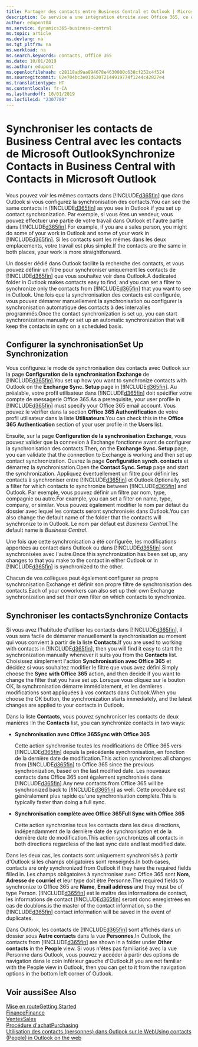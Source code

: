 ```yaml
---
title: Partager des contacts entre Business Central et Outlook | Microsoft Docs
description: Ce service a une intégration étroite avec Office 365, ce qui vous permet de partager des contacts entre Outlook et Business Central.
author: edupont04
ms.service: dynamics365-business-central
ms.topic: article
ms.devlang: na
ms.tgt_pltfrm: na
ms.workload: na
ms.search.keywords: contacts, Office 365
ms.date: 10/01/2019
ms.author: edupont
ms.openlocfilehash: c28118ad9aa894678e4630800c638cf252c4f524
ms.sourcegitcommit: 02e704bc3e01d62072144919774f1244c42827e4
ms.translationtype: HT
ms.contentlocale: fr-CA
ms.lasthandoff: 10/01/2019
ms.locfileid: "2307780"
---
```

# <a name="synchronize-contacts-in-business-central-with-contacts-in-microsoft-outlook"></a><span data-ttu-id="01f39-103">Synchroniser les contacts de Business Central avec les contacts de Microsoft Outlook</span><span class="sxs-lookup"><span data-stu-id="01f39-103">Synchronize Contacts in Business Central with Contacts in Microsoft Outlook</span></span>
<span data-ttu-id="01f39-104">Vous pouvez voir les mêmes contacts dans [!INCLUDE[d365fin](includes/d365fin_md.md)] que dans Outlook si vous configurez la synchronisation des contacts.</span><span class="sxs-lookup"><span data-stu-id="01f39-104">You can see the same contacts in [!INCLUDE[d365fin](includes/d365fin_md.md)] as you see in Outlook if you set up contact synchronization.</span></span> <span data-ttu-id="01f39-105">Par exemple, si vous êtes un vendeur, vous pouvez effectuer une partie de votre travail dans Outlook et l'autre partie dans [!INCLUDE[d365fin](includes/d365fin_md.md)].</span><span class="sxs-lookup"><span data-stu-id="01f39-105">For example, if you are a sales person, you might do some of your work in Outlook and some of your work in [!INCLUDE[d365fin](includes/d365fin_md.md)].</span></span> <span data-ttu-id="01f39-106">Si les contacts sont les mêmes dans les deux emplacements, votre travail est plus simple.</span><span class="sxs-lookup"><span data-stu-id="01f39-106">If the contacts are the same in both places, your work is more straightforward.</span></span>  

<span data-ttu-id="01f39-107">Un dossier dédié dans Outlook facilite la recherche des contacts, et vous pouvez définir un filtre pour synchroniser uniquement les contacts de [!INCLUDE[d365fin](includes/d365fin_md.md)] que vous souhaitez voir dans Outlook.</span><span class="sxs-lookup"><span data-stu-id="01f39-107">A dedicated folder in Outlook makes contacts easy to find, and you can set a filter to synchronize only the contacts from [!INCLUDE[d365fin](includes/d365fin_md.md)] that you want to see in Outlook.</span></span> <span data-ttu-id="01f39-108">Une fois que la synchronisation des contacts est configurée, vous pouvez démarrer manuellement la synchronisation ou configurer la synchronisation automatique des contacts à des intervalles programmés.</span><span class="sxs-lookup"><span data-stu-id="01f39-108">Once the contact synchronization is set up, you can start synchronization manually or set up an automatic synchronization that will keep the contacts in sync on a scheduled basis.</span></span>  

## <a name="set-up-synchronization"></a><span data-ttu-id="01f39-109">Configurer la synchronisation</span><span class="sxs-lookup"><span data-stu-id="01f39-109">Set Up Synchronization</span></span>
<span data-ttu-id="01f39-110">Vous configurez le mode de synchronisation des contacts avec Outlook sur la page **Configuration de la synchronisation Exchange** de [!INCLUDE[d365fin](includes/d365fin_md.md)].</span><span class="sxs-lookup"><span data-stu-id="01f39-110">You set up how you want to synchronize contacts with Outlook on the **Exchange Sync. Setup** page in [!INCLUDE[d365fin](includes/d365fin_md.md)].</span></span> <span data-ttu-id="01f39-111">Au préalable, votre profil utilisateur dans [!INCLUDE[d365fin](includes/d365fin_md.md)] doit spécifier votre compte de messagerie Office 365.</span><span class="sxs-lookup"><span data-stu-id="01f39-111">As a prerequisite, your user profile in [!INCLUDE[d365fin](includes/d365fin_md.md)] must specify your Office 365 email account.</span></span> <span data-ttu-id="01f39-112">Vous pouvez le vérifier dans la section **Office 365 Authentification** de votre profil utilisateur dans la liste **Utilisateurs**.</span><span class="sxs-lookup"><span data-stu-id="01f39-112">You can check this in the **Office 365 Authentication** section of your user profile in the **Users** list.</span></span>  

<span data-ttu-id="01f39-113">Ensuite, sur la page **Configuration de la synchronisation Exchange**, vous pouvez valider que la connexion à Exchange fonctionne avant de configurer la synchronisation des contacts.</span><span class="sxs-lookup"><span data-stu-id="01f39-113">Then, on the **Exchange Sync. Setup** page, you can validate that the connection to Exchange is working and then set up contact synchronization.</span></span> <span data-ttu-id="01f39-114">Ouvrez la page **Configuration synch. contacts** et démarrez la synchronisation.</span><span class="sxs-lookup"><span data-stu-id="01f39-114">Open the **Contact Sync. Setup** page and start the synchronization.</span></span> <span data-ttu-id="01f39-115">Appliquez éventuellement un filtre pour définir les contacts à synchroniser entre [!INCLUDE[d365fin](includes/d365fin_md.md)] et Outlook.</span><span class="sxs-lookup"><span data-stu-id="01f39-115">Optionally, set a filter for which contacts to synchronize between [!INCLUDE[d365fin](includes/d365fin_md.md)] and Outlook.</span></span> <span data-ttu-id="01f39-116">Par exemple, vous pouvez définir un filtre par nom, type, compagnie ou autre.</span><span class="sxs-lookup"><span data-stu-id="01f39-116">For example, you can set a filter on name, type, company, or similar.</span></span> <span data-ttu-id="01f39-117">Vous pouvez également modifier le nom par défaut du dossier avec lequel les contacts seront synchronisés dans Outlook.</span><span class="sxs-lookup"><span data-stu-id="01f39-117">You can also change the default name of the folder that the contacts will synchronize to in Outlook.</span></span> <span data-ttu-id="01f39-118">Le nom par défaut est *Business Central*.</span><span class="sxs-lookup"><span data-stu-id="01f39-118">The default name is *Business Central*.</span></span>  

<span data-ttu-id="01f39-119">Une fois que cette synchronisation a été configurée, les modifications apportées au contact dans Outlook ou dans [!INCLUDE[d365fin](includes/d365fin_md.md)] sont synchronisées avec l'autre.</span><span class="sxs-lookup"><span data-stu-id="01f39-119">Once this synchronization has been set up, any changes to that you make to the contact in either Outlook or in [!INCLUDE[d365fin](includes/d365fin_md.md)] is synchronized to the other.</span></span>  

<span data-ttu-id="01f39-120">Chacun de vos collègues peut également configurer sa propre synchronisation Exchange et définir son propre filtre de synchronisation des contacts.</span><span class="sxs-lookup"><span data-stu-id="01f39-120">Each of your coworkers can also set up their own Exchange synchronization and set their own filter on which contacts to synchronize.</span></span>  

## <a name="synchronize-contacts"></a><span data-ttu-id="01f39-121">Synchroniser les contacts</span><span class="sxs-lookup"><span data-stu-id="01f39-121">Synchronize Contacts</span></span>
<span data-ttu-id="01f39-122">Si vous avez l'habitude d'utiliser les contacts dans [!INCLUDE[d365fin](includes/d365fin_md.md)], il vous sera facile de démarrer manuellement la synchronisation au moment qui vous convient à partir de la liste **Contacts**.</span><span class="sxs-lookup"><span data-stu-id="01f39-122">If you are used to working with contacts in [!INCLUDE[d365fin](includes/d365fin_md.md)], then you will find it easy to start the synchronization manually whenever it suits you from the **Contacts** list.</span></span> <span data-ttu-id="01f39-123">Choisissez simplement l'action **Synchronisation avec Office 365** et décidez si vous souhaitez modifier le filtre que vous avez défini.</span><span class="sxs-lookup"><span data-stu-id="01f39-123">Simply choose the **Sync with Office 365** action, and then decide if you want to change the filter that you have set up.</span></span> <span data-ttu-id="01f39-124">Lorsque vous cliquez sur le bouton OK, la synchronisation démarre immédiatement, et les dernières modifications sont appliquées à vos contacts dans Outlook.</span><span class="sxs-lookup"><span data-stu-id="01f39-124">When you choose the OK button, the synchronization starts immediately, and the latest changes are applied to your contacts in Outlook.</span></span>  

<span data-ttu-id="01f39-125">Dans la liste **Contacts**, vous pouvez synchroniser les contacts de deux manières :</span><span class="sxs-lookup"><span data-stu-id="01f39-125">In the **Contacts** list, you can synchronize contacts in two ways:</span></span>

* <span data-ttu-id="01f39-126">**Synchronisation avec Office 365**</span><span class="sxs-lookup"><span data-stu-id="01f39-126">**Sync with Office 365**</span></span>

  <span data-ttu-id="01f39-127">Cette action synchronise toutes les modifications de Office 365 vers [!INCLUDE[d365fin](includes/d365fin_md.md)] depuis la précédente synchronisation, en fonction de la dernière date de modification.</span><span class="sxs-lookup"><span data-stu-id="01f39-127">This action synchronizes all changes from [!INCLUDE[d365fin](includes/d365fin_md.md)] to Office 365 since the previous synchronization, based on the last modified date.</span></span> <span data-ttu-id="01f39-128">Les nouveaux contacts dans Office 365 sont également synchronisés dans [!INCLUDE[d365fin](includes/d365fin_md.md)].</span><span class="sxs-lookup"><span data-stu-id="01f39-128">Any new contacts from Office 365 will be synchronized back to [!INCLUDE[d365fin](includes/d365fin_md.md)] as well.</span></span> <span data-ttu-id="01f39-129">Cette procédure est généralement plus rapide qu'une synchronisation complète.</span><span class="sxs-lookup"><span data-stu-id="01f39-129">This is typically faster than doing a full sync.</span></span>  

* <span data-ttu-id="01f39-130">**Synchronisation complète avec Office 365**</span><span class="sxs-lookup"><span data-stu-id="01f39-130">**Full Sync with Office 365**</span></span>

  <span data-ttu-id="01f39-131">Cette action synchronise tous les contacts dans les deux directions, indépendamment de la dernière date de synchronisation et de la dernière date de modification.</span><span class="sxs-lookup"><span data-stu-id="01f39-131">This action synchronizes all contacts in both directions regardless of the last sync date and last modified date.</span></span>  

<span data-ttu-id="01f39-132">Dans les deux cas, les contacts sont uniquement synchronisés à partir d'Outlook si les champs obligatoires sont renseignés.</span><span class="sxs-lookup"><span data-stu-id="01f39-132">In both cases, contacts are only synchronized from Outlook if they have the required fields filled in.</span></span> <span data-ttu-id="01f39-133">Les champs obligatoires à synchroniser avec Office 365 sont **Nom**, **Adresse de courriel** et leur type doit être Personne.</span><span class="sxs-lookup"><span data-stu-id="01f39-133">The required fields to synchronize to Office 365 are **Name**, **Email address** and they must be of type Person.</span></span> [!INCLUDE[d365fin](includes/d365fin_md.md)] <span data-ttu-id="01f39-134">est le maître des informations de contact, les informations de contact [!INCLUDE[d365fin](includes/d365fin_md.md)] seront donc enregistrées en cas de doublons.</span><span class="sxs-lookup"><span data-stu-id="01f39-134">is the master of the contact information, so the [!INCLUDE[d365fin](includes/d365fin_md.md)] contact information will be saved in the event of duplicates.</span></span>  

<span data-ttu-id="01f39-135">Dans Outlook, les contacts de [!INCLUDE[d365fin](includes/d365fin_md.md)] sont affichés dans un dossier sous **Autre contacts** dans la vue **Personnes**.</span><span class="sxs-lookup"><span data-stu-id="01f39-135">In Outlook, the contacts from [!INCLUDE[d365fin](includes/d365fin_md.md)] are shown in a folder under **Other contacts** in the **People**  view.</span></span> <span data-ttu-id="01f39-136">Si vous n'êtes pas familiarisé avec la vue Personne dans Outlook, vous pouvez y accéder à partir des options de navigation dans le coin inférieur gauche d'Outlook.</span><span class="sxs-lookup"><span data-stu-id="01f39-136">If you are not familiar with the People view in Outlook, then you can get to it from the navigation options in the bottom left corner of Outlook.</span></span>  

## <a name="see-also"></a><span data-ttu-id="01f39-137">Voir aussi</span><span class="sxs-lookup"><span data-stu-id="01f39-137">See Also</span></span>
[<span data-ttu-id="01f39-138">Mise en route</span><span class="sxs-lookup"><span data-stu-id="01f39-138">Getting Started</span></span>](product-get-started.md)  
[<span data-ttu-id="01f39-139">Finance</span><span class="sxs-lookup"><span data-stu-id="01f39-139">Finance</span></span>](finance.md)  
[<span data-ttu-id="01f39-140">Ventes</span><span class="sxs-lookup"><span data-stu-id="01f39-140">Sales</span></span>](sales-manage-sales.md)  
[<span data-ttu-id="01f39-141">Procédure d'achat</span><span class="sxs-lookup"><span data-stu-id="01f39-141">Purchasing</span></span>](purchasing-manage-purchasing.md)  
[<span data-ttu-id="01f39-142">Utilisation des contacts (personnes) dans Outlook sur le Web</span><span class="sxs-lookup"><span data-stu-id="01f39-142">Using contacts (People) in Outlook on the web</span></span>](https://support.office.com/en-us/article/Using-contacts-People-in-Outlook-on-the-web-1e3438c7-26b2-420c-87de-3cea9d31b5cb?appver=OWB150)  
